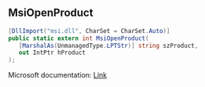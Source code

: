 ## MsiOpenProduct

```csharp
[DllImport("msi.dll", CharSet = CharSet.Auto)]
public static extern int MsiOpenProduct(
   [MarshalAs(UnmanagedType.LPTStr)] string szProduct,
   out IntPtr hProduct
);
```

Microsoft documentation: [Link](https://docs.microsoft.com/en-us/windows/win32/api/msi/nf-msi-msiopenproductw)
